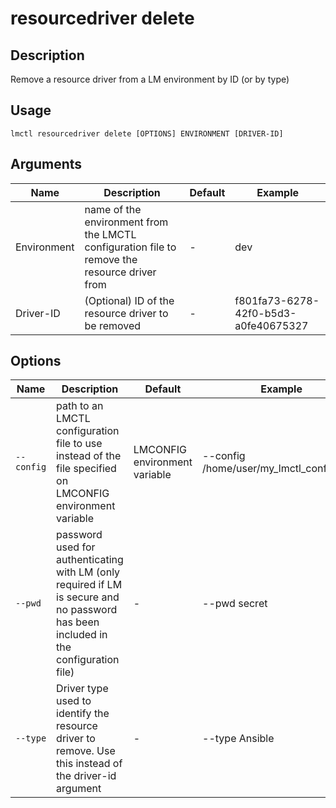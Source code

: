 # resourcedriver delete

## Description

Remove a resource driver from a LM environment by ID (or by type)

## Usage

```
lmctl resourcedriver delete [OPTIONS] ENVIRONMENT [DRIVER-ID]
```

## Arguments

| Name        | Description                                                                                   | Default | Example                              |
| ----------- | --------------------------------------------------------------------------------------------- | ------- | ------------------------------------ |
| Environment | name of the environment from the LMCTL configuration file to remove the resource driver from | -       | dev                                  |
| Driver-ID   | (Optional) ID of the resource driver to be removed                                           | -       | f801fa73-6278-42f0-b5d3-a0fe40675327 |

## Options

| Name       | Description                                                                                                                          | Default                       | Example                                  |
| ---------- | ------------------------------------------------------------------------------------------------------------------------------------ | ----------------------------- | ---------------------------------------- |
| `--config` | path to an LMCTL configuration file to use instead of the file specified on LMCONFIG environment variable                            | LMCONFIG environment variable | --config /home/user/my_lmctl_config.yaml |
| `--pwd`    | password used for authenticating with LM (only required if LM is secure and no password has been included in the configuration file) | -                             | --pwd secret                             |
| `--type`   | Driver type used to identify the resource driver to remove. Use this instead of the driver-id argument                           | -                             | --type Ansible                           |
